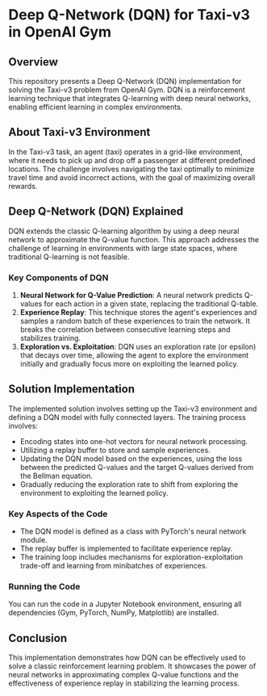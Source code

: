 # Deep Q-Network (DQN) for Taxi-v3 in OpenAI Gym

## Overview
This repository presents a Deep Q-Network (DQN) implementation for solving the Taxi-v3 problem from OpenAI Gym. DQN is a reinforcement learning technique that integrates Q-learning with deep neural networks, enabling efficient learning in complex environments.

## About Taxi-v3 Environment
In the Taxi-v3 task, an agent (taxi) operates in a grid-like environment, where it needs to pick up and drop off a passenger at different predefined locations. The challenge involves navigating the taxi optimally to minimize travel time and avoid incorrect actions, with the goal of maximizing overall rewards.

## Deep Q-Network (DQN) Explained
DQN extends the classic Q-learning algorithm by using a deep neural network to approximate the Q-value function. This approach addresses the challenge of learning in environments with large state spaces, where traditional Q-learning is not feasible.

### Key Components of DQN
1. **Neural Network for Q-Value Prediction**: A neural network predicts Q-values for each action in a given state, replacing the traditional Q-table.
2. **Experience Replay**: This technique stores the agent's experiences and samples a random batch of these experiences to train the network. It breaks the correlation between consecutive learning steps and stabilizes training.
3. **Exploration vs. Exploitation**: DQN uses an exploration rate (or epsilon) that decays over time, allowing the agent to explore the environment initially and gradually focus more on exploiting the learned policy.

## Solution Implementation
The implemented solution involves setting up the Taxi-v3 environment and defining a DQN model with fully connected layers. The training process involves:
- Encoding states into one-hot vectors for neural network processing.
- Utilizing a replay buffer to store and sample experiences.
- Updating the DQN model based on the experiences, using the loss between the predicted Q-values and the target Q-values derived from the Bellman equation.
- Gradually reducing the exploration rate to shift from exploring the environment to exploiting the learned policy.

### Key Aspects of the Code
- The DQN model is defined as a class with PyTorch's neural network module.
- The replay buffer is implemented to facilitate experience replay.
- The training loop includes mechanisms for exploration-exploitation trade-off and learning from minibatches of experiences.

### Running the Code
You can run the code in a Jupyter Notebook environment, ensuring all dependencies (Gym, PyTorch, NumPy, Matplotlib) are installed.

## Conclusion
This implementation demonstrates how DQN can be effectively used to solve a classic reinforcement learning problem. It showcases the power of neural networks in approximating complex Q-value functions and the effectiveness of experience replay in stabilizing the learning process.
